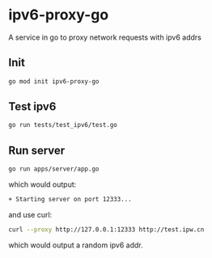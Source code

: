 # ipv6-proxy-go
A service in go to proxy network requests with ipv6 addrs

## Init

```sh
go mod init ipv6-proxy-go
```

## Test ipv6

```sh
go run tests/test_ipv6/test.go
```

## Run server

```sh
go run apps/server/app.go
```

which would output:

```sh
+ Starting server on port 12333...
```

and use curl:

```sh
curl --proxy http://127.0.0.1:12333 http://test.ipw.cn
```

which would output a random ipv6 addr.